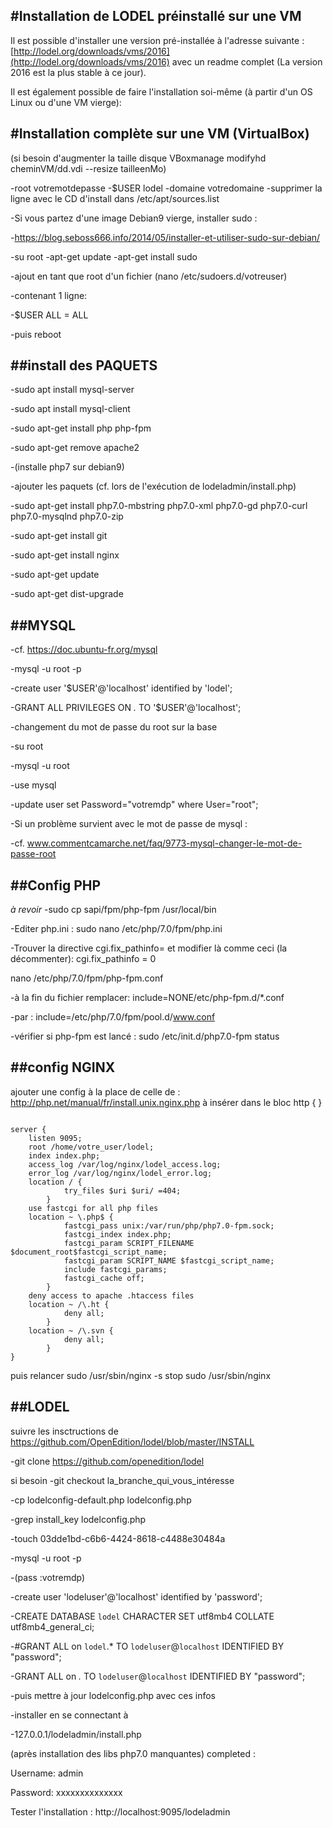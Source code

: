 #Installation de LODEL préinstallé sur une VM
--------------------------------------------

Il est possible d'installer une version pré-installée à l'adresse suivante : [http://lodel.org/downloads/vms/2016](http://lodel.org/downloads/vms/2016) avec un readme
complet (La version 2016 est la plus stable à ce jour).

Il est également possible de faire l'installation soi-même (à partir d'un OS Linux ou d'une VM vierge):

#Installation complète sur une VM (VirtualBox)
---------------------------------------------

(si besoin d'augmenter la taille disque VBoxmanage modifyhd cheminVM/dd.vdi --resize tailleenMo)

-root votremotdepasse
-$USER lodel
-domaine votredomaine
-supprimer la ligne avec le CD d'install dans /etc/apt/sources.list

-Si vous partez d'une image Debian9 vierge, installer sudo :

-https://blog.seboss666.info/2014/05/installer-et-utiliser-sudo-sur-debian/

-su root
-apt-get update
-apt-get install sudo

-ajout en tant que root d'un fichier (nano /etc/sudoers.d/votreuser)

-contenant 1 ligne:

-$USER ALL = ALL

-puis reboot

##install des PAQUETS
-----------------------

-sudo apt install mysql-server

-sudo apt install mysql-client

-sudo apt-get install php php-fpm

-sudo apt-get remove apache2

-(installe php7 sur debian9)

-ajouter les paquets (cf. lors de l'exécution de lodeladmin/install.php)

-sudo apt-get install php7.0-mbstring php7.0-xml php7.0-gd php7.0-curl php7.0-mysqlnd php7.0-zip

-sudo apt-get install git

-sudo apt-get install nginx

-sudo apt-get update

-sudo apt-get dist-upgrade

##MYSQL
------------

-cf. https://doc.ubuntu-fr.org/mysql

-mysql -u root -p

-create user '$USER'@'localhost' identified by 'lodel';

-GRANT ALL PRIVILEGES ON *.* TO '$USER'@'localhost';

-changement du mot de passe du root sur la base

-su root

-mysql -u root

-use mysql

-update user set Password="votremdp" where User="root";

-Si un problème survient avec le mot de passe de mysql :

-cf. www.commentcamarche.net/faq/9773-mysql-changer-le-mot-de-passe-root


##Config PHP
--------------

*à revoir*
-sudo cp sapi/fpm/php-fpm /usr/local/bin

-Editer php.ini :
  sudo nano /etc/php/7.0/fpm/php.ini

-Trouver la directive cgi.fix_pathinfo= et modifier là comme ceci (la décommenter):
  cgi.fix_pathinfo = 0

nano /etc/php/7.0/fpm/php-fpm.conf

-à la fin du fichier remplacer:
  include=NONE/etc/php-fpm.d/*.conf
  
-par :
  include=/etc/php/7.0/fpm/pool.d/www.conf
  
-vérifier si php-fpm est lancé :
  sudo /etc/init.d/php7.0-fpm status

##config NGINX
----------------

ajouter une config
à la place de celle de :
 http://php.net/manual/fr/install.unix.nginx.php
à insérer dans le bloc http {   }

<pre><code>
server {
	listen 9095;
	root /home/votre_user/lodel;
	index index.php;
	access_log /var/log/nginx/lodel_access.log;
	error_log /var/log/nginx/lodel_error.log;
	location / {
			try_files $uri $uri/ =404;
		}
	use fastcgi for all php files
	location ~ \.php$ {
			fastcgi_pass unix:/var/run/php/php7.0-fpm.sock;
			fastcgi_index index.php;
			fastcgi_param SCRIPT_FILENAME $document_root$fastcgi_script_name;
			fastcgi_param SCRIPT_NAME $fastcgi_script_name;
			include fastcgi_params;
			fastcgi_cache off;
		}
	deny access to apache .htaccess files
	location ~ /\.ht {
			deny all;
		}
	location ~ /\.svn {
			deny all;
		}
}
</code></pre>

puis relancer
sudo /usr/sbin/nginx -s stop
sudo /usr/sbin/nginx

##LODEL
-----
suivre les insctructions de https://github.com/OpenEdition/lodel/blob/master/INSTALL

-git clone https://github.com/openedition/lodel

si besoin
-git checkout la_branche_qui_vous_intéresse

-cp lodelconfig-default.php lodelconfig.php

-grep install_key lodelconfig.php

-touch 03dde1bd-c6b6-4424-8618-c4488e30484a

-mysql -u root -p

-(pass :votremdp)

-create user 'lodeluser'@'localhost' identified by 'password';

-CREATE DATABASE `lodel` CHARACTER SET utf8mb4 COLLATE utf8mb4_general_ci;

-#GRANT ALL on `lodel`.* TO `lodeluser`@`localhost` IDENTIFIED BY "password";

-GRANT ALL on *.* TO `lodeluser`@`localhost` IDENTIFIED BY "password";

-puis mettre à jour lodelconfig.php avec ces infos

-installer en se connectant à 

-127.0.0.1/lodeladmin/install.php

(après installation des libs php7.0 manquantes) completed :

Username: admin

Password: xxxxxxxxxxxxxx

Tester l'installation :
http://localhost:9095/lodeladmin
